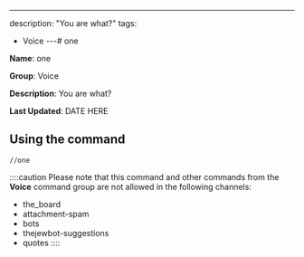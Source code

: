 ---
description: "You are what?"
tags:
  - Voice
---# one

**Name**: one

**Group**: Voice

**Description**: You are what?

**Last Updated**: DATE HERE

## Using the command

    //one

::::caution Please note that this command and other commands from the **Voice** command group are not allowed in the following channels:
- the_board
- attachment-spam
- bots
- thejewbot-suggestions
- quotes
::::